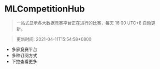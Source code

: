 # MLCompetitionHub

> 一站式显示各大数据竞赛平台正在进行的比赛，每天 16:00 UTC+8 自动更新。
  
> 更新时间: 2021-04-11T15:54:58+0800 

* 多家竞赛平台
* 多种订阅方式
* 下拉查看更多